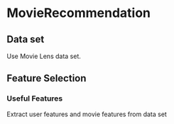 # MovieRecommendation

## Data set
Use Movie Lens data set.

## Feature Selection
### Useful Features
Extract user features and movie features from data set
